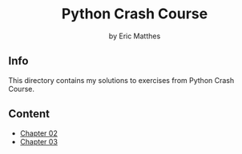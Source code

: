 <div align="center">

# Python Crash Course
by Eric Matthes

</div>

## Info

This directory contains my solutions to exercises from Python Crash Course.

## Content

-  [Chapter 02](chapter_02/)
-  [Chapter 03](chapter_03/)
